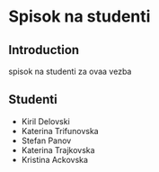 # Spisok na studenti

## Introduction

spisok na studenti za ovaa vezba

## Studenti

- Kiril Delovski
- Katerina Trifunovska
- Stefan Panov
- Katerina Trajkovska
- Kristina Ackovska
